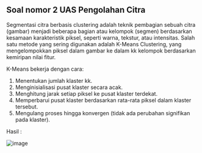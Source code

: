 ## Soal nomor 2 UAS Pengolahan Citra 

Segmentasi citra berbasis clustering adalah teknik pembagian sebuah citra (gambar) menjadi beberapa bagian atau kelompok (segmen) berdasarkan kesamaan karakteristik piksel, seperti warna, tekstur, atau intensitas. Salah satu metode yang sering digunakan adalah K-Means Clustering, yang mengelompokkan piksel dalam gambar ke dalam kk kelompok berdasarkan kemiripan nilai fitur.

K-Means bekerja dengan cara:

1. Menentukan jumlah klaster kk.
2. Menginisialisasi pusat klaster secara acak.
3. Menghitung jarak setiap piksel ke pusat klaster terdekat.
4. Memperbarui pusat klaster berdasarkan rata-rata piksel dalam klaster tersebut.
5. Mengulang proses hingga konvergen (tidak ada perubahan signifikan pada klaster).

Hasil :

![image](https://github.com/user-attachments/assets/8146d6b4-4578-44ff-8cdf-bfc19a555cde)

